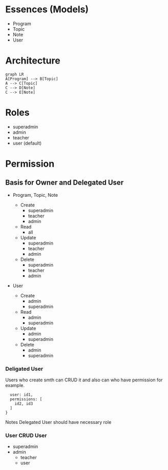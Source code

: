 # Essences (Models)
  - Program
  - Topic
  - Note
  - User

# Architecture

```mermaid
graph LR
A[Program] --> B[Topic]
A --> C[Topic]
C --> D[Note]
C --> E[Note]
```


# Roles
  - superadmin
  - admin
  - teacher 
  - user (default)


# Permission
## Basis for Owner and Delegated User
- Program, Topic, Note
  - Create
    - superadmin
    - teacher
    - admin
  - Read
    - all
  - Update
    - superadmin
    - teacher
    - admin
  - Delete
    - superadmin
    - teacher
    - admin

- User
  - Create
    - admin
    - superadmin
  - Read
    - admin
    - superadmin
  - Update
    - admin
    - superadmin
  - Delete
    - admin
    - superadmin


### Deligated User
Users who create smth can CRUD it and also can who have permission
for example.  
```ProgramModel: {
  user: id1,
  permissions: [
    id2, id3
  ]
}
```
Notes Delegated User should have necessary role 

### User CRUD User
- superadmin
- admin
  - teacher
  - user

